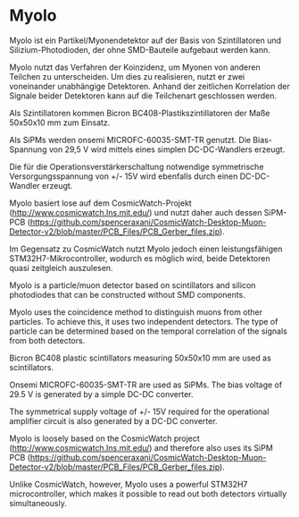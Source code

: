 # Myolo

Myolo ist ein Partikel/Myonendetektor auf der Basis von Szintillatoren und Silizium-Photodioden, der ohne SMD-Bauteile aufgebaut werden kann.

Myolo nutzt das Verfahren der Koinzidenz, um Myonen von anderen Teilchen zu unterscheiden. Um dies zu realisieren, nutzt er zwei voneinander unabhängige Detektoren. Anhand der zeitlichen Korrelation der Signale beider Detektoren kann auf die Teilchenart geschlossen werden.

Als Szintillatoren kommen Bicron BC408-Plastikszintillatoren der Maße 50x50x10 mm zum Einsatz.

Als SiPMs werden onsemi MICROFC-60035-SMT-TR genutzt. Die Bias-Spannung von 29,5 V wird mittels eines simplen DC-DC-Wandlers erzeugt.

Die für die Operationsverstärkerschaltung notwendige symmetrische Versorgungsspannung von +/- 15V wird ebenfalls durch einen DC-DC-Wandler erzeugt.

Myolo basiert lose auf dem CosmicWatch-Projekt (http://www.cosmicwatch.lns.mit.edu/) und nutzt daher auch dessen SiPM-PCB (https://github.com/spenceraxani/CosmicWatch-Desktop-Muon-Detector-v2/blob/master/PCB_Files/PCB_Gerber_files.zip).

Im Gegensatz zu CosmicWatch nutzt Myolo jedoch einen leistungsfähigen STM32H7-Mikrocontroller, wodurch es möglich wird, beide Detektoren quasi zeitgleich auszulesen.


Myolo is a particle/muon detector based on scintillators and silicon photodiodes that can be constructed without SMD components.

Myolo uses the coincidence method to distinguish muons from other particles. To achieve this, it uses two independent detectors. The type of particle can be determined based on the temporal correlation of the signals from both detectors.

Bicron BC408 plastic scintillators measuring 50x50x10 mm are used as scintillators.

Onsemi MICROFC-60035-SMT-TR are used as SiPMs. The bias voltage of 29.5 V is generated by a simple DC-DC converter. 

The symmetrical supply voltage of +/- 15V required for the operational amplifier circuit is also generated by a DC-DC converter.

Myolo is loosely based on the CosmicWatch project (http://www.cosmicwatch.lns.mit.edu/) and therefore also uses its SiPM PCB (https://github.com/spenceraxani/CosmicWatch-Desktop-Muon-Detector-v2/blob/master/PCB_Files/PCB_Gerber_files.zip).

Unlike CosmicWatch, however, Myolo uses a powerful STM32H7 microcontroller, which makes it possible to read out both detectors virtually simultaneously.

